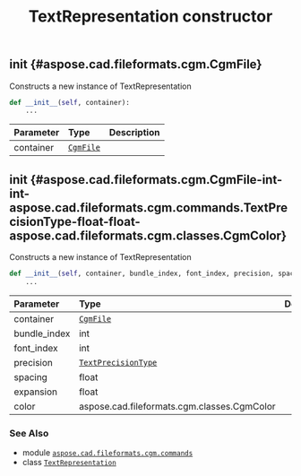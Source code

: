 ﻿---
title: TextRepresentation constructor
second_title: Aspose.CAD for Python via .NET API References
description: 
type: docs
weight: 10
url: /python-net/aspose.cad.fileformats.cgm.commands/textrepresentation/__init__/
is_root: false
---

## __init__ {#aspose.cad.fileformats.cgm.CgmFile}

Constructs a new instance of TextRepresentation



```python
def __init__(self, container):
    ...
```


| Parameter | Type | Description |
| :- | :- | :- |
| container | [`CgmFile`](/cad/python-net/aspose.cad.fileformats.cgm/cgmfile) |  |


## __init__ {#aspose.cad.fileformats.cgm.CgmFile-int-int-aspose.cad.fileformats.cgm.commands.TextPrecisionType-float-float-aspose.cad.fileformats.cgm.classes.CgmColor}

Constructs a new instance of TextRepresentation



```python
def __init__(self, container, bundle_index, font_index, precision, spacing, expansion, color):
    ...
```


| Parameter | Type | Description |
| :- | :- | :- |
| container | [`CgmFile`](/cad/python-net/aspose.cad.fileformats.cgm/cgmfile) |  |
| bundle_index | int |  |
| font_index | int |  |
| precision | [`TextPrecisionType`](/cad/python-net/aspose.cad.fileformats.cgm.commands/textprecisiontype) |  |
| spacing | float |  |
| expansion | float |  |
| color | aspose.cad.fileformats.cgm.classes.CgmColor |  |



### See Also
* module [`aspose.cad.fileformats.cgm.commands`](../../)
* class [`TextRepresentation`](/cad/python-net/aspose.cad.fileformats.cgm.commands/textrepresentation)
